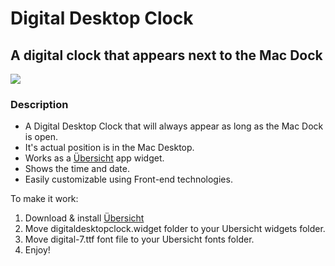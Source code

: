 # Digital Desktop Clock
## A digital clock that appears next to the Mac Dock

![](https://i.imgur.com/K8ZhrwA.png)

### Description
* A Digital Desktop Clock that will always appear as long as the Mac Dock is open.
* It's actual position is in the Mac Desktop.
* Works as a [Übersicht](http://tracesof.net/uebersicht/) app widget.
* Shows the time and date.
* Easily customizable using Front-end technologies.

To make it work:
1. Download & install [Übersicht](http://tracesof.net/uebersicht/)
2. Move digitaldesktopclock.widget folder to your Ubersicht widgets folder.
3. Move digital-7.ttf font file to your Ubersicht fonts folder.
4. Enjoy!
